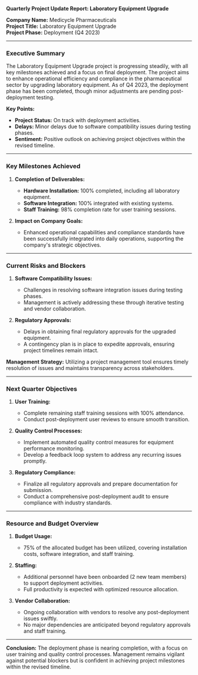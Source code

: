 

**Quarterly Project Update Report: Laboratory Equipment Upgrade**

**Company Name:** Medicycle Pharmaceuticals  
**Project Title:** Laboratory Equipment Upgrade  
**Project Phase:** Deployment (Q4 2023)

---

### **Executive Summary**

The Laboratory Equipment Upgrade project is progressing steadily, with all key milestones achieved and a focus on final deployment. The project aims to enhance operational efficiency and compliance in the pharmaceutical sector by upgrading laboratory equipment. As of Q4 2023, the deployment phase has been completed, though minor adjustments are pending post-deployment testing.

**Key Points:**
- **Project Status:** On track with deployment activities.
- **Delays:** Minor delays due to software compatibility issues during testing phases.
- **Sentiment:** Positive outlook on achieving project objectives within the revised timeline.

---

### **Key Milestones Achieved**

1. **Completion of Deliverables:**
   - **Hardware Installation:** 100% completed, including all laboratory equipment.
   - **Software Integration:** 100% integrated with existing systems.
   - **Staff Training:** 98% completion rate for user training sessions.

2. **Impact on Company Goals:**
   - Enhanced operational capabilities and compliance standards have been successfully integrated into daily operations, supporting the company's strategic objectives.

---

### **Current Risks and Blockers**

1. **Software Compatibility Issues:**
   - Challenges in resolving software integration issues during testing phases.
   - Management is actively addressing these through iterative testing and vendor collaboration.

2. **Regulatory Approvals:**
   - Delays in obtaining final regulatory approvals for the upgraded equipment.
   - A contingency plan is in place to expedite approvals, ensuring project timelines remain intact.

**Management Strategy:** Utilizing a project management tool ensures timely resolution of issues and maintains transparency across stakeholders.

---

### **Next Quarter Objectives**

1. **User Training:**
   - Complete remaining staff training sessions with 100% attendance.
   - Conduct post-deployment user reviews to ensure smooth transition.

2. **Quality Control Processes:**
   - Implement automated quality control measures for equipment performance monitoring.
   - Develop a feedback loop system to address any recurring issues promptly.

3. **Regulatory Compliance:**
   - Finalize all regulatory approvals and prepare documentation for submission.
   - Conduct a comprehensive post-deployment audit to ensure compliance with industry standards.

---

### **Resource and Budget Overview**

1. **Budget Usage:**
   - 75% of the allocated budget has been utilized, covering installation costs, software integration, and staff training.

2. **Staffing:**
   - Additional personnel have been onboarded (2 new team members) to support deployment activities.
   - Full productivity is expected with optimized resource allocation.

3. **Vendor Collaboration:**
   - Ongoing collaboration with vendors to resolve any post-deployment issues swiftly.
   - No major dependencies are anticipated beyond regulatory approvals and staff training.

---

**Conclusion:** The deployment phase is nearing completion, with a focus on user training and quality control processes. Management remains vigilant against potential blockers but is confident in achieving project milestones within the revised timeline.